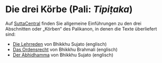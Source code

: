 # Die drei Körbe (Pali: *Tipiṭaka*)
Auf <a href="https://suttacentral.net" target="_blank">SuttaCentral</a> finden Sie allgemeine Einführungen zu den drei Abschnitten oder „Körben“ des Palikanon, in denen die Texte überliefert sind:
- <a href="https://suttacentral.net/discourses" target="_blank">Die Lehrreden</a> von Bhikkhu Sujato (englisch)
- <a href="https://suttacentral.net/vinaya" target="_blank">Das Ordensrecht</a> von Bhikkhu Brahmali (englisch)
- <a href="https://suttacentral.net/abhidhamma" target="_blank">Der Abhidhamma</a> von Bhikkhu Sujato (englisch)
